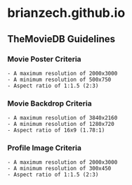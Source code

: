 # brianzech.github.io

## TheMovieDB Guidelines

### Movie Poster Criteria
    - A maximum resolution of 2000x3000
    - A minimum resolution of 500x750
    - Aspect ratio of 1:1.5 (2:3)

### Movie Backdrop Criteria
    - A maximum resolution of 3840x2160
    - A minimum resolution of 1280x720
    - Aspect ratio of 16x9 (1.78:1)

### Profile Image Criteria
    - A maximum resolution of 2000x3000
    - A minimum resolution of 300x450
    - Aspect ratio of 1:1.5 (2:3)
